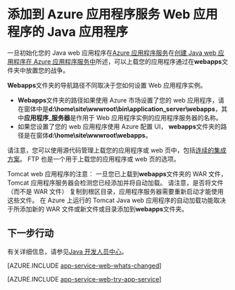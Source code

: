 <properties 
    pageTitle="添加到 Azure 应用程序服务 Web 应用程序的 Java 应用程序" 
    description="本教程展示如何添加页面或应用程序到 Azure 应用程序服务 Web 应用程序已配置为使用 Java 实例。" 
    services="app-service\web" 
    documentationCenter="java" 
    authors="rmcmurray" 
    manager="wpickett" 
    editor=""/>

<tags 
    ms.service="app-service-web" 
    ms.workload="web" 
    ms.tgt_pltfrm="na" 
    ms.devlang="Java" 
    ms.topic="article" 
    ms.date="08/11/2016" 
    ms.author="robmcm"/>

# <a name="add-a-java-application-to-azure-app-service-web-apps"></a>添加到 Azure 应用程序服务 Web 应用程序的 Java 应用程序

一旦初始化您的 Java web 应用程序在[Azure 应用程序服务][]在[创建 Java web 应用程序在 Azure 应用程序服务中](web-sites-java-get-started.md)所述，可以上载您的应用程序通过在**webapps**文件夹中放置您的战争。

**Webapps**文件夹的导航路径不同取决于您如何设置 Web 应用程序实例。

- **Webapps**文件夹的路径如果使用 Azure 市场设置了您的 web 应用程序，请在窗体中是**d:\home\site\wwwroot\bin\application\_server\webapps**，其中**应用程序\_服务器**是作用于 Web 应用程序实例的应用程序服务器的名称。 
- 如果您设置了您的 web 应用程序使用 Azure 配置 UI， **webapps**文件夹的路径是在窗体**d:\home\site\wwwroot\webapps**。 

请注意，您可以使用源代码管理上载您的应用程序或 web 页中，包括[连续的集成方案](app-service-continuous-deployment.md)。 FTP 也是一个用于上载您的应用程序或 web 页的选项。

Tomcat web 应用程序的注意︰ 一旦您已上载到**webapps**文件夹的 WAR 文件，Tomcat 应用程序服务器会检测您已经添加并将自动加载。 请注意，是否将文件 （而不是 WAR 文件） 复制到根区目录，应用程序服务器需要重新启动才能使用这些文件。 在 Azure 上运行的 Tomcat Java web 应用程序的自动加载功能取决于所添加新的 WAR 文件或新文件或目录添加到**webapps**文件夹。 

## <a name="next-steps"></a>下一步行动

有关详细信息，请参见[Java 开发人员中心](/develop/java/)。

[AZURE.INCLUDE [app-service-web-whats-changed](../../includes/app-service-web-whats-changed.md)]

[AZURE.INCLUDE [app-service-web-try-app-service](../../includes/app-service-web-try-app-service.md)]

<!-- External Links -->
[Azure 应用程序服务]: http://go.microsoft.com/fwlink/?LinkId=529714
